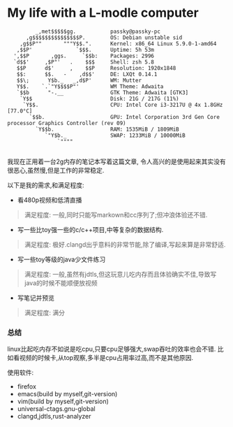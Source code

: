 # My life with a L-modle computer
```screenfetch
         _,met$$$$$gg.           passky@passky-pc
      ,g$$$$$$$$$$$$$$$P.        OS: Debian unstable sid
    ,g$$P""       """Y$$.".      Kernel: x86_64 Linux 5.9.0-1-amd64
   ,$$P'              `$$$.      Uptime: 5h 53m
  ',$$P       ,ggs.     `$$b:    Packages: 2996
  `d$$'     ,$P"'   .    $$$     Shell: zsh 5.8
   $$P      d$'     ,    $$P     Resolution: 1920x1848
   $$:      $$.   -    ,d$$'     DE: LXQt 0.14.1
   $$\;      Y$b._   _,d$P'      WM: Mutter
   Y$$.    `.`"Y$$$$P"'          WM Theme: Adwaita
   `$$b      "-.__               GTK Theme: Adwaita [GTK3]
    `Y$$                         Disk: 21G / 217G (11%)
     `Y$$.                       CPU: Intel Core i3-3217U @ 4x 1.8GHz [77.0°C]
       `$$b.                     GPU: Intel Corporation 3rd Gen Core processor Graphics Controller (rev 09)
         `Y$$b.                  RAM: 1535MiB / 1809MiB 
            `"Y$b._              SWAP: 1233MiB / 10000MiB
                `""""           
                                
```
我现在正用着一台2g内存的笔记本写着这篇文章,
令人高兴的是使用起来其实没有很恶心,虽然慢,但是工作的非常稳定.

以下是我的需求,和满足程度:
* 看480p视频和低清直播
> 满足程度: 一般,同时只能写markown和cc序列了;但冲浪体验还不错.
* 写一些比toy强一些的c/c++项目,中等复杂的数据结构.
> 满足程度: 极好.clangd出乎意料的非常节能,除了编译,写起来算是非常舒适.
* 写一些toy等级的java少文件练习
> 满足程度: 一般,虽然有jdtls,但这玩意儿吃内存而且体验确实不佳,导致写java的时候不能顺便放视频
* 写笔记并预览
> 满足程度: 满分

### 总结

linux比起吃内存不如说是吃cpu,只要cpu足够强大,swap吞吐的效率也会不错.
比如看视频的时候卡,从top观察,多半是cpu占用率过高,而不是其他原因.

使用软件:
* firefox
* emacs(build by myself,git-version)
* vim(build by myself,git-version)
* universal-ctags.gnu-global
* clangd,jdtls,rust-analyzer
